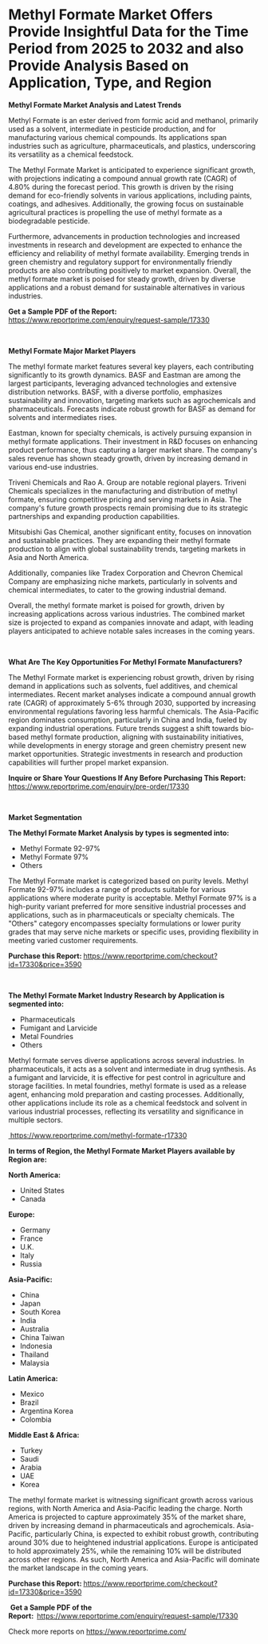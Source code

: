 <p><h1>Methyl Formate Market Offers Provide Insightful Data for the Time Period from 2025 to 2032 and also Provide Analysis Based on Application, Type, and Region</h1></p><p><strong>Methyl Formate Market Analysis and Latest Trends</strong></p>
<p><p>Methyl Formate is an ester derived from formic acid and methanol, primarily used as a solvent, intermediate in pesticide production, and for manufacturing various chemical compounds. Its applications span industries such as agriculture, pharmaceuticals, and plastics, underscoring its versatility as a chemical feedstock.</p><p>The Methyl Formate Market is anticipated to experience significant growth, with projections indicating a compound annual growth rate (CAGR) of 4.80% during the forecast period. This growth is driven by the rising demand for eco-friendly solvents in various applications, including paints, coatings, and adhesives. Additionally, the growing focus on sustainable agricultural practices is propelling the use of methyl formate as a biodegradable pesticide.</p><p>Furthermore, advancements in production technologies and increased investments in research and development are expected to enhance the efficiency and reliability of methyl formate availability. Emerging trends in green chemistry and regulatory support for environmentally friendly products are also contributing positively to market expansion. Overall, the methyl formate market is poised for steady growth, driven by diverse applications and a robust demand for sustainable alternatives in various industries.</p></p>
<p><strong>Get a Sample PDF of the Report:&nbsp;</strong> <a href="https://www.reportprime.com/enquiry/request-sample/17330?utm_campaign=2810&utm_medium=2&utm_source=Github&utm_content=ia&utm_term=18032025&utm_id=methyl-formate">https://www.reportprime.com/enquiry/request-sample/17330</a></p>
<p>&nbsp;</p>
<p><strong>Methyl Formate Major Market Players</strong></p>
<p><p>The methyl formate market features several key players, each contributing significantly to its growth dynamics. BASF and Eastman are among the largest participants, leveraging advanced technologies and extensive distribution networks. BASF, with a diverse portfolio, emphasizes sustainability and innovation, targeting markets such as agrochemicals and pharmaceuticals. Forecasts indicate robust growth for BASF as demand for solvents and intermediates rises.</p><p>Eastman, known for specialty chemicals, is actively pursuing expansion in methyl formate applications. Their investment in R&D focuses on enhancing product performance, thus capturing a larger market share. The company's sales revenue has shown steady growth, driven by increasing demand in various end-use industries.</p><p>Triveni Chemicals and Rao A. Group are notable regional players. Triveni Chemicals specializes in the manufacturing and distribution of methyl formate, ensuring competitive pricing and serving markets in Asia. The company's future growth prospects remain promising due to its strategic partnerships and expanding production capabilities.</p><p>Mitsubishi Gas Chemical, another significant entity, focuses on innovation and sustainable practices. They are expanding their methyl formate production to align with global sustainability trends, targeting markets in Asia and North America.</p><p>Additionally, companies like Tradex Corporation and Chevron Chemical Company are emphasizing niche markets, particularly in solvents and chemical intermediates, to cater to the growing industrial demand.</p><p>Overall, the methyl formate market is poised for growth, driven by increasing applications across various industries. The combined market size is projected to expand as companies innovate and adapt, with leading players anticipated to achieve notable sales increases in the coming years.</p></p>
<p>&nbsp;</p>
<p><strong>What Are The Key Opportunities For Methyl Formate Manufacturers?</strong></p>
<p><p>The Methyl Formate market is experiencing robust growth, driven by rising demand in applications such as solvents, fuel additives, and chemical intermediates. Recent market analyses indicate a compound annual growth rate (CAGR) of approximately 5-6% through 2030, supported by increasing environmental regulations favoring less harmful chemicals. The Asia-Pacific region dominates consumption, particularly in China and India, fueled by expanding industrial operations. Future trends suggest a shift towards bio-based methyl formate production, aligning with sustainability initiatives, while developments in energy storage and green chemistry present new market opportunities. Strategic investments in research and production capabilities will further propel market expansion.</p></p>
<p><strong>Inquire or Share Your Questions If Any Before Purchasing This Report:</strong> <a href="https://www.reportprime.com/enquiry/pre-order/17330?utm_campaign=2810&utm_medium=2&utm_source=Github&utm_content=ia&utm_term=18032025&utm_id=methyl-formate">https://www.reportprime.com/enquiry/pre-order/17330</a></p>
<p>&nbsp;</p>
<p><strong>Market Segmentation</strong></p>
<p><strong>The Methyl Formate Market Analysis by types is segmented into:</strong></p>
<p><ul><li>Methyl Formate 92-97%</li><li>Methyl Formate 97%</li><li>Others</li></ul></p>
<p><p>The Methyl Formate market is categorized based on purity levels. Methyl Formate 92-97% includes a range of products suitable for various applications where moderate purity is acceptable. Methyl Formate 97% is a high-purity variant preferred for more sensitive industrial processes and applications, such as in pharmaceuticals or specialty chemicals. The "Others" category encompasses specialty formulations or lower purity grades that may serve niche markets or specific uses, providing flexibility in meeting varied customer requirements.</p></p>
<p><strong>Purchase this Report:&nbsp;</strong><a href="https://www.reportprime.com/checkout?id=17330&price=3590&utm_campaign=2810&utm_medium=2&utm_source=Github&utm_content=ia&utm_term=18032025&utm_id=methyl-formate">https://www.reportprime.com/checkout?id=17330&price=3590</a></p>
<p>&nbsp;</p>
<p><strong>The Methyl Formate Market Industry Research by Application is segmented into:</strong></p>
<p><ul><li>Pharmaceuticals</li><li>Fumigant and Larvicide</li><li>Metal Foundries</li><li>Others</li></ul></p>
<p><p>Methyl formate serves diverse applications across several industries. In pharmaceuticals, it acts as a solvent and intermediate in drug synthesis. As a fumigant and larvicide, it is effective for pest control in agriculture and storage facilities. In metal foundries, methyl formate is used as a release agent, enhancing mold preparation and casting processes. Additionally, other applications include its role as a chemical feedstock and solvent in various industrial processes, reflecting its versatility and significance in multiple sectors.</p></p>
<p><a href="https://www.reportprime.com/methyl-formate-r17330?utm_campaign=2810&utm_medium=2&utm_source=Github&utm_content=ia&utm_term=18032025&utm_id=methyl-formate">&nbsp;https://www.reportprime.com/methyl-formate-r17330</a></p>
<p><strong>In terms of Region, the Methyl Formate Market Players available by Region are:</strong></p>
<p>
    <p> <strong> North America: </strong>
        <ul>
            <li>United States</li>
            <li>Canada</li>
        </ul>
        </p> 
    <p> <strong> Europe: </strong>
        <ul>
            <li>Germany</li>
            <li>France</li>
            <li>U.K.</li>
            <li>Italy</li>
            <li>Russia</li>
        </ul>
        </p> 
    <p> <strong> Asia-Pacific: </strong>
        <ul>
            <li>China</li>
            <li>Japan</li>
            <li>South Korea</li>
            <li>India</li>
            <li>Australia</li>
            <li>China Taiwan</li>
            <li>Indonesia</li>
            <li>Thailand</li>
            <li>Malaysia</li>
        </ul>
        </p> 
    <p> <strong> Latin America: </strong>
        <ul>
            <li>Mexico</li>
            <li>Brazil</li>
            <li>Argentina Korea</li>
            <li>Colombia</li>
        </ul>
        </p> 
    <p> <strong> Middle East & Africa: </strong>
        <ul>
            <li>Turkey</li>
            <li>Saudi</li>
            <li>Arabia</li>
            <li>UAE</li>
            <li>Korea</li>
        </ul>
    </p>
    </p>
<p><p>The methyl formate market is witnessing significant growth across various regions, with North America and Asia-Pacific leading the charge. North America is projected to capture approximately 35% of the market share, driven by increasing demand in pharmaceuticals and agrochemicals. Asia-Pacific, particularly China, is expected to exhibit robust growth, contributing around 30% due to heightened industrial applications. Europe is anticipated to hold approximately 25%, while the remaining 10% will be distributed across other regions. As such, North America and Asia-Pacific will dominate the market landscape in the coming years.</p></p>
<p><strong>Purchase this Report: </strong><a href="https://www.reportprime.com/checkout?id=17330&price=3590&utm_campaign=2810&utm_medium=2&utm_source=Github&utm_content=ia&utm_term=18032025&utm_id=methyl-formate">https://www.reportprime.com/checkout?id=17330&price=3590</a></p>
<p>&nbsp;<strong>Get a Sample PDF of the Report:&nbsp;&nbsp;</strong><a href="https://www.reportprime.com/enquiry/request-sample/17330?utm_campaign=2810&utm_medium=2&utm_source=Github&utm_content=ia&utm_term=18032025&utm_id=methyl-formate">https://www.reportprime.com/enquiry/request-sample/17330</a></p>
<p><strong></strong></p>
<p>Check more reports on <a href="https://www.reportprime.com/?utm_campaign=2810&utm_medium=2&utm_source=Github&utm_content=ia&utm_term=18032025&utm_id=methyl-formate">https://www.reportprime.com/</a></p>